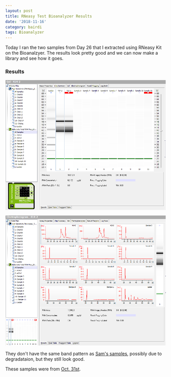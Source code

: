 ```yaml
---
layout: post
title: RNeasy Test Bioanalyzer Results
date: '2018-11-16'
category: bairdi
tags: Bioanalyzer
---
```

Today I ran the two samples from Day 26 that I extracted using RNeasy Kit on the Bioanalzyer. The results look pretty good and we can now make a library and see how it goes. 

### Results
![img](../notebook-images/gel1116.PNG)

![img](../notebook-images/electropherogram1116.PNG)

They don't have the same band pattern as [Sam's samples](http://onsnetwork.org/kubu4/2018/08/01/bioanalyzer-tanner-crab-rna-isolated-with-rneasy-plus-mini-kit/), possibly due to degradataion, but they still look good.

These samples were from [Oct. 31st](https://grace-ac.github.io/BLAST-R-and-RNeasy-test/). 

